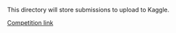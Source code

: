 This directory will store submissions to upload to Kaggle.

[Competition link](https://www.kaggle.com/c/competitive-data-science-predict-future-sales/)
